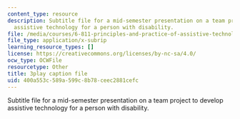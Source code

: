 ```yaml
---
content_type: resource
description: Subtitle file for a mid-semester presentation on a team project to develop
  assistive technology for a person with disability.
file: /media/courses/6-811-principles-and-practice-of-assistive-technology-fall-2014/400a553c589a599c8b78ceec2881cefc_EWjWv1YBB7A.vtt
file_type: application/x-subrip
learning_resource_types: []
license: https://creativecommons.org/licenses/by-nc-sa/4.0/
ocw_type: OCWFile
resourcetype: Other
title: 3play caption file
uid: 400a553c-589a-599c-8b78-ceec2881cefc
---
```

Subtitle file for a mid-semester presentation on a team project to develop assistive technology for a person with disability.